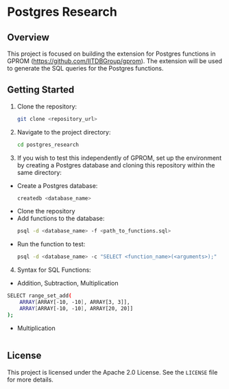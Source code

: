 # Postgres Research

## Overview
This project is focused on building the extension for Postgres functions in GPROM (https://github.com/IITDBGroup/gprom). The extension will be used to generate the SQL queries for the Postgres functions. 

## Getting Started
1. Clone the repository:
    ```sh
    git clone <repository_url>
    ```
2. Navigate to the project directory:
    ```sh
    cd postgres_research
    ```
3. If you wish to test this independently of GPROM, set up the environment by creating a Postgres database and cloning this repository within the same directory:
- Create a Postgres database:
    ```sh
    createdb <database_name>
    ```
- Clone the repository
- Add functions to the database:
    ```sh
    psql -d <database_name> -f <path_to_functions.sql>
    ```
- Run the function to test:
    ```sh
    psql -d <database_name> -c "SELECT <function_name>(<arguments>);"
    ```

4. Syntax for SQL Functions:

- Addition, Subtraction, Multiplication

```sh
SELECT range_set_add(
    ARRAY[ARRAY[-10, -10], ARRAY[3, 3]],
    ARRAY[ARRAY[-10, -10], ARRAY[20, 20]]
);
```

- Multiplication

```sh

```


## License
This project is licensed under the Apache 2.0 License. See the `LICENSE` file for more details.

